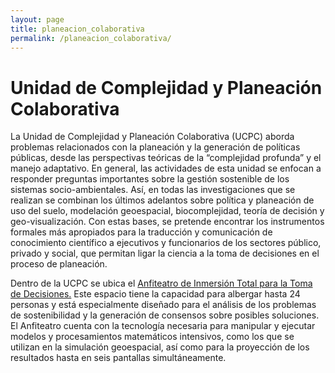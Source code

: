 ```yaml
---
layout: page
title: planeacion_colaborativa
permalink: /planeacion_colaborativa/
---
```



# Unidad de Complejidad y Planeación Colaborativa

La Unidad de Complejidad y Planeación Colaborativa (UCPC) aborda problemas relacionados con la planeación y la generación de políticas públicas, desde las perspectivas teóricas de la “complejidad profunda” y el manejo adaptativo. En general, las actividades de esta unidad se enfocan a responder preguntas importantes sobre la gestión sostenible de los sistemas socio-ambientales. Así, en todas las investigaciones que se realizan se combinan los últimos adelantos sobre política y planeación de uso del suelo, modelación geoespacial, biocomplejidad, teoría de decisión y geo-visualización. Con estas bases, se pretende encontrar los instrumentos formales más apropiados para la traducción y comunicación de conocimiento científico a ejecutivos y funcionarios de los sectores público, privado y social, que permitan ligar la ciencia a la toma de decisiones en el proceso de planeación.

Dentro de la UCPC se ubica el [Anfiteatro de Inmersión Total para la Toma de Decisiones.](/anfiteatro) Este espacio tiene la capacidad para albergar hasta 24 personas y está especialmente diseñado para el análisis de los problemas de sostenibilidad y la generación de consensos sobre posibles soluciones. El Anfiteatro cuenta con la tecnología necesaria para manipular y ejecutar modelos y procesamientos matemáticos intensivos, como los que se utilizan en la simulación geoespacial, así como para la proyección de los resultados hasta en seis pantallas simultáneamente.

